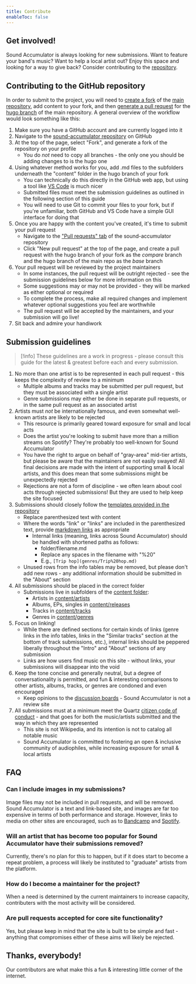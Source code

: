 ```yaml
---
title: Contribute
enableToc: false
---
```


## Get involved!

Sound Accumulator is always looking for new submissions. Want to feature your band's music? Want to help a local artist out? Enjoy this space and looking for a way to give back? Consider contributing to the [repository](https://github.com/t-schreibs/sound-accumulator).

## Contributing to the GitHub repository

In order to submit to the project, you will need to [create a fork](https://docs.github.com/en/pull-requests/collaborating-with-pull-requests/working-with-forks/about-forks#forking-a-repository-versus-duplicating-a-repository) of the [main repository](https://github.com/t-schreibs/sound-accumulator), add content to your fork, and then [generate a pull request](https://docs.github.com/en/pull-requests/collaborating-with-pull-requests/proposing-changes-to-your-work-with-pull-requests/creating-a-pull-request-from-a-fork) for the [hugo branch](https://github.com/t-schreibs/sound-accumulator/tree/hugo) of the main repository. A general overview of the workflow would look something like this:

1. Make sure you have a GitHub account and are currently logged into it
2. Navigate to the [sound-accumulator repository](https://github.com/t-schreibs/sound-accumulator) on GitHub
3. At the top of the page, select "Fork", and generate a fork of the repository on your profile
    - You do _not_ need to copy all branches - the only one you should be adding changes to is the hugo one
4. Using whatever method works for you, add .md files to the subfolders underneath the "content" folder in the hugo branch of your fork
    - You can technically do this directly in the GitHub web app, but using a tool like [VS Code](https://code.visualstudio.com) is much nicer
    - Submitted files must meet the submission guidelines as outlined in the following section of this guide
    - You will need to use Git to commit your files to your fork, but if you're unfamiliar, both GitHub and VS Code have a simple GUI interface for doing that
5. Once you are happy with the content you've created, it's time to submit your pull request
    - Navigate to the ["Pull requests" tab](https://github.com/t-schreibs/sound-accumulator/pulls) of the sound-accumulator repository
    - Click "New pull request" at the top of the page, and create a pull request with the hugo branch of your fork as the *compare* branch and the hugo branch of the main repo as the *base* branch
6. Your pull request will be reviewed by the project maintainers
    - In some instances, the pull request will be outright rejected - see the submission guidelines below for more information on this
    - Some suggestions may or may not be provided - they will be marked as either optional or required
    - To complete the process, make all required changes and implement whatever optional suggestions you feel are worthwhile
    - The pull request will be accepted by the maintainers, and your submission will go live!
7. Sit back and admire your handiwork

## Submission guidelines

>[!info]
>These guidelines are a work in progress - please consult this guide for the latest & greatest before each and every submission.

1. No more than one artist is to be represented in each pull request - this keeps the complexity of review to a minimum
    - Multiple albums and tracks may be submitted per pull request, but they must be associated with a single artist
    - Genre submissions may either be done in separate pull requests, or in the same pull request as an associated artist
2. Artists must _not_ be internationally famous, and even somewhat well-known artists are likely to be rejected
    - This resource is primarily geared toward exposure for small and local acts
    - Does the artist you're looking to submit have more than a million streams on Spotify? They're probably too well-known for Sound Accumulator
    - You have the right to argue on behalf of "gray-area" mid-tier artists, but please be aware that the maintainers are not easily swayed! All final decisions are made with the intent of supporting small & local artists, and this does mean that some submissions might be unexpectedly rejected
    - Rejections are not a form of discipline - we often learn about cool acts through rejected submissions! But they are used to help keep the site focused
3. Submissions should closely follow the [templates provided in the repository](https://github.com/t-schreibs/sound-accumulator/tree/hugo/content/templates)
    - Replace parenthesized text with content
    - Where the words "link" or "links" are included in the parenthesized text, provide [markdown links](https://www.markdownguide.org/basic-syntax/#links) as appropriate
        - Internal links (meaning, links across Sound Accumulator) should be handled with shortened paths as follows:
            - folder/filename.md
            - Replace any spaces in the filename with "%20"
            - E.g., `[Trip hop](genres/Trip%20hop.md)`
    - Unused rows from the info tables may be removed, but please don't add new rows - any additional information should be submitted in the "About" section
4. All submissions should be placed in the correct folder
    - Submissions live in subfolders of the [content folder](https://github.com/t-schreibs/sound-accumulator/tree/hugo/content):
        - Artists in [content/artists](https://github.com/t-schreibs/sound-accumulator/tree/hugo/content/artists)
        - Albums, EPs, singles in [content/releases](https://github.com/t-schreibs/sound-accumulator/tree/hugo/content/releases)
        - Tracks in [content/tracks](https://github.com/t-schreibs/sound-accumulator/tree/hugo/content/tracks)
        - Genres in [content/genres](https://github.com/t-schreibs/sound-accumulator/tree/hugo/content/genres)
5. Focus on linking!
    - While there are defined sections for certain kinds of links (genre links in the info tables, links in the "Similar tracks" section at the bottom of track submissions, etc.), internal links should be peppered liberally throughout the "Intro" and "About" sections of any submission
    - Links are how users find music on this site - without links, your submissions will disappear into the void
6. Keep the tone concise and generally neutral, but a degree of conversationality is permitted, and fun & interesting comparisons to other artists, albums, tracks, or genres are condoned and even encouraged
    - Keep opinions to the [discussion boards](https://github.com/t-schreibs/sound-accumulator/discussions) - Sound Accumulator is not a review site
7. All submissions must at a minimum meet the Quartz [citizen code of conduct](https://github.com/t-schreibs/sound-accumulator/blob/hugo/CODE_OF_CONDUCT.md) - and that goes for both the music/artists submitted and the way in which they are represented
    - This site is not Wikipedia, and its intention is not to catalog all notable music
    - Sound Accumulator is committed to fostering an open & inclusive community of audiophiles, while increasing exposure for small & local artists

## FAQ

### Can I include images in my submissions?

Image files may not be included in pull requests, and will be removed. Sound Accumulator is a text and link-based site, and images are far too expensive in terms of both performance and storage. However, links to media on other sites are encouraged, such as to [Bandcamp](https://bandcamp.com) and [Spotify](https://open.spotify.com).

### Will an artist that has become too popular for Sound Accumulator have their submissions removed?

Currently, there's no plan for this to happen, but if it does start to become a repeat problem, a process will likely be instituted to "graduate" artists from the platform.

### How do I become a maintainer for the project?

When a need is determined by the current maintainers to increase capacity, contributers with the most activity will be considered.

### Are pull requests accepted for core site functionality?

Yes, but please keep in mind that the site is built to be simple and fast - anything that compromises either of these aims will likely be rejected.

## Thanks, everybody! 

Our contributors are what make this a fun & interesting little corner of the internet.